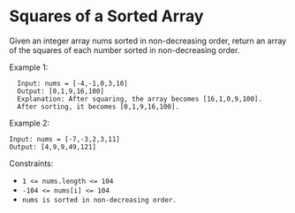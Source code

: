 # Squares of a Sorted Array

Given an integer array nums sorted in non-decreasing order, return an array of
the squares of each number sorted in non-decreasing order.

Example 1:

```
  Input: nums = [-4,-1,0,3,10]
  Output: [0,1,9,16,100]
  Explanation: After squaring, the array becomes [16,1,0,9,100].
  After sorting, it becomes [0,1,9,16,100].
```

Example 2:

```
Input: nums = [-7,-3,2,3,11]
Output: [4,9,9,49,121]
```

Constraints:

- `1 <= nums.length <= 104`
- `-104 <= nums[i] <= 104`
- `nums is sorted in non-decreasing order.`
